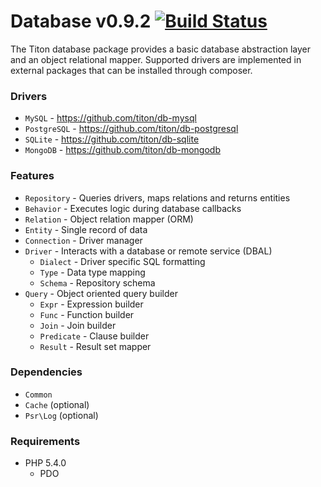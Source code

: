 # Database v0.9.2 [![Build Status](https://travis-ci.org/titon/db.png)](https://travis-ci.org/titon/db) #

The Titon database package provides a basic database abstraction layer and an object relational mapper.
Supported drivers are implemented in external packages that can be installed through composer.

### Drivers ###

* `MySQL` - https://github.com/titon/db-mysql
* `PostgreSQL` - https://github.com/titon/db-postgresql
* `SQLite` - https://github.com/titon/db-sqlite
* `MongoDB` - https://github.com/titon/db-mongodb

### Features ###

* `Repository` - Queries drivers, maps relations and returns entities
* `Behavior` - Executes logic during database callbacks
* `Relation` - Object relation mapper (ORM)
* `Entity` - Single record of data
* `Connection` - Driver manager
* `Driver` - Interacts with a database or remote service (DBAL)
    * `Dialect` - Driver specific SQL formatting
    * `Type` - Data type mapping
    * `Schema` - Repository schema
* `Query` - Object oriented query builder
    * `Expr` - Expression builder
    * `Func` - Function builder
    * `Join` - Join builder
    * `Predicate` - Clause builder
    * `Result` - Result set mapper

### Dependencies ###

* `Common`
* `Cache` (optional)
* `Psr\Log` (optional)

### Requirements ###

* PHP 5.4.0
    * PDO